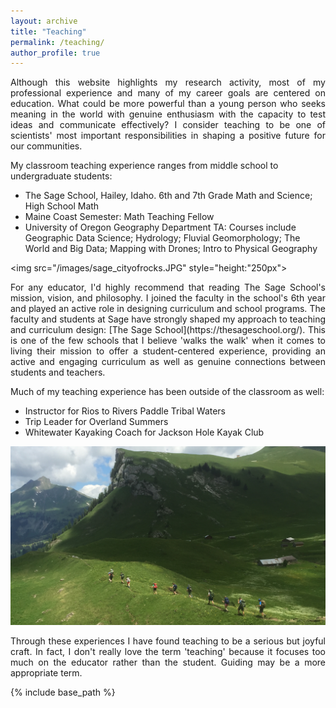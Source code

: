```yaml
---
layout: archive
title: "Teaching"
permalink: /teaching/
author_profile: true
---
```

<p align="justify">
Although this website highlights my research activity, most of my professional experience and many of my career goals are centered on education. What could be more powerful than a young person who seeks meaning in the world with genuine enthusiasm with the capacity to test ideas and communicate effectively? I consider teaching to be one of scientists' most important responsibilities in shaping a positive future for our communities. </p>

My classroom teaching experience ranges from middle school to undergraduate students:
* The Sage School, Hailey, Idaho. 6th and 7th Grade Math and Science; High School Math
* Maine Coast Semester: Math Teaching Fellow
* University of Oregon Geography Department TA: Courses include Geographic Data Science; Hydrology; Fluvial Geomorphology; The World and Big Data; Mapping with Drones; Intro to Physical Geography

<img src="/images/sage_cityofrocks.JPG" style="height:"250px">

<p align="justify">
For any educator, I'd highly recommend that reading The Sage School's mission, vision, and philosophy. I joined the faculty in the school's 6th year and played an active role in designing curriculum and school programs. The faculty and students at Sage have strongly shaped my approach to teaching and curriculum design: [The Sage School](https://thesageschool.org/). This is one of the few schools that I believe 'walks the walk' when it comes to living their mission to offer a student-centered experience, providing an active and engaging curriculum as well as genuine connections between students and teachers. </p>

Much of my teaching experience has been outside of the classroom as well:
* Instructor for Rios to Rivers Paddle Tribal Waters
* Trip Leader for Overland Summers
* Whitewater Kayaking Coach for Jackson Hole Kayak Club
<img src="/images/switzerland.JPG">

<p align="justify">
Through these experiences I have found teaching to be a serious but joyful craft. In fact, I don't really love the term 'teaching' because it focuses too much on the educator rather than the student. Guiding may be a more appropriate term. </p>

{% include base_path %}
